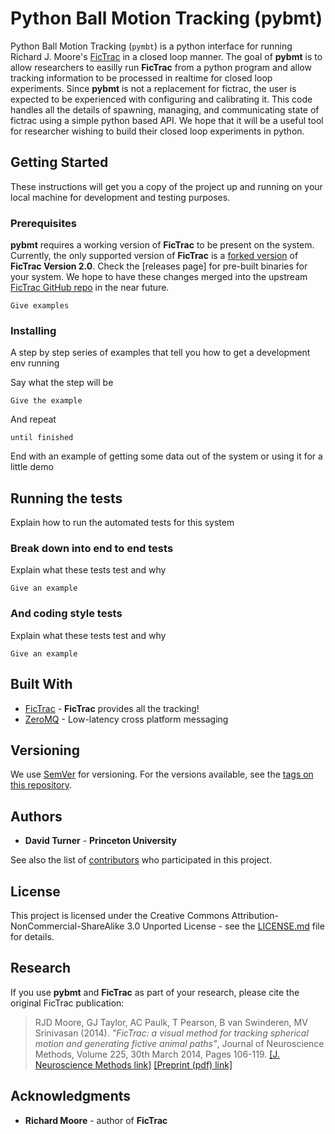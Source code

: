 # Python Ball Motion Tracking (**pybmt**)

Python Ball Motion Tracking (`pymbt`) is a python interface for running Richard J. Moore's [FicTrac](https://github.com/rjdmoore/fictrac) in a closed loop manner. The goal of **pybmt** is to allow researchers to easilly run **FicTrac** from a python program and allow tracking information to be processed in realtime for closed loop experiments. Since **pybmt** is not a replacement for fictrac, the user is expected to be experienced with configuring and calibrating it. This code handles all the details of spawning, managing, and communicating state of fictrac using a simple python based API. We hope that it will be a useful tool for researcher wishing to build their closed loop experiments in python.

## Getting Started

These instructions will get you a copy of the project up and running on your local machine for development and testing purposes. 

### Prerequisites

**pybmt** requires a working version of **FicTrac** to be present on the system. Currently, the only supported version of **FicTrac** is a [forked version]() of **FicTrac Version 2.0**. Check the [releases page] for pre-built binaries for your system. We hope to have these changes merged into the upstream [FicTrac GitHub repo](https://github.com/rjdmoore/fictrac) in the near future. 

```
Give examples
```

### Installing

A step by step series of examples that tell you how to get a development env running

Say what the step will be

```
Give the example
```

And repeat

```
until finished
```

End with an example of getting some data out of the system or using it for a little demo

## Running the tests

Explain how to run the automated tests for this system

### Break down into end to end tests

Explain what these tests test and why

```
Give an example
```

### And coding style tests

Explain what these tests test and why

```
Give an example
```

## Built With

* [FicTrac](https://github.com/rjdmoore/fictrac) - **FicTrac** provides all the tracking!
* [ZeroMQ](http://www.zeromq.org/) - Low-latency cross platform messaging  

## Versioning

We use [SemVer](http://semver.org/) for versioning. For the versions available, see the [tags on this repository](https://github.com/murthylab/pybmt/tags). 

## Authors

* **David Turner** - __Princeton University__ 

See also the list of [contributors](https://github.com/murthylab/pybmt/contributors) who participated in this project.

## License

This project is licensed under the Creative Commons Attribution-NonCommercial-ShareAlike 3.0 Unported License - see the [LICENSE.md](LICENSE.md) file for details.

## Research

If you use **pybmt** and **FicTrac** as part of your research, please cite the original FicTrac publication:

> RJD Moore, GJ Taylor, AC Paulk, T Pearson, B van Swinderen, MV Srinivasan (2014). *"FicTrac: a visual method for tracking spherical motion and generating fictive animal paths"*, Journal of Neuroscience Methods, Volume 225, 30th March 2014, Pages 106-119. [[J. Neuroscience Methods link]](https://doi.org/10.1016/j.jneumeth.2014.01.010) [[Preprint (pdf) link]](https://www.dropbox.com/s/sw6qcmphk417bgi/2014-Moore_etal-JNM_preprint-FicTrac.pdf?dl=0)

## Acknowledgments

* **Richard Moore** - author of **FicTrac**

